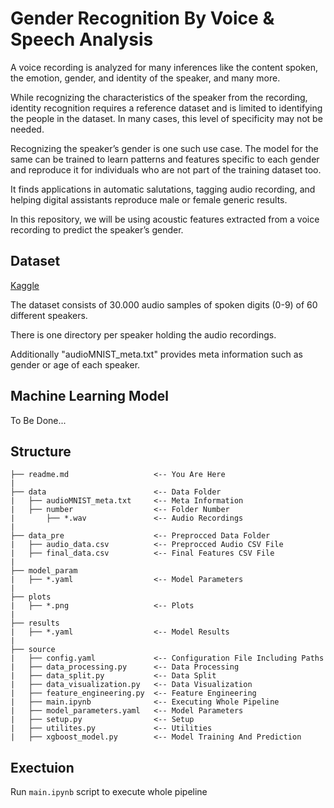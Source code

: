 # Gender Recognition By Voice & Speech Analysis
A voice recording is analyzed for many inferences like the content spoken, the emotion, gender, and identity of the speaker, and many more.

While recognizing the characteristics of the speaker from the recording, identity recognition requires a reference dataset and is limited to identifying the people in the dataset. In many cases, this level of specificity may not be needed.

Recognizing the speaker’s gender is one such use case. The model for the same can be trained to learn patterns and features specific to each gender and reproduce it for individuals who are not part of the training dataset too.

It finds applications in automatic salutations, tagging audio recording, and helping digital assistants reproduce male or female generic results.

In this repository, we will be using acoustic features extracted from a voice recording to predict the speaker’s gender.

## Dataset
[Kaggle](https://www.kaggle.com/datasets/primaryobjects/voicegender)

The dataset consists of 30.000 audio samples of spoken digits (0-9) of 60 different speakers.

There is one directory per speaker holding the audio recordings.

Additionally "audioMNIST_meta.txt" provides meta information such as gender or age of each speaker.

## Machine Learning Model
To Be Done...

## Structure
```
├── readme.md                   <-- You Are Here
|
├── data                        <-- Data Folder
|   ├── audioMNIST_meta.txt     <-- Meta Information
|   ├── number                  <-- Folder Number
|       ├── *.wav               <-- Audio Recordings
|
├── data_pre                    <-- Preprocced Data Folder
|   ├── audio_data.csv          <-- Preprocced Audio CSV File
|   ├── final_data.csv          <-- Final Features CSV File
|
├── model_param
|   ├── *.yaml                  <-- Model Parameters
|
├── plots
|   ├── *.png                   <-- Plots
|
├── results
|   ├── *.yaml                  <-- Model Results
|
├── source
|   ├── config.yaml             <-- Configuration File Including Paths
|   ├── data_processing.py      <-- Data Processing
|   ├── data_split.py           <-- Data Split
|   ├── data_visualization.py   <-- Data Visualization
|   ├── feature_engineering.py  <-- Feature Engineering
|   ├── main.ipynb              <-- Executing Whole Pipeline
|   ├── model_parameters.yaml   <-- Model Parameters
|   ├── setup.py                <-- Setup
|   ├── utilites.py             <-- Utilities
|   ├── xgboost_model.py        <-- Model Training And Prediction
```

## Exectuion
Run `main.ipynb` script to execute whole pipeline
